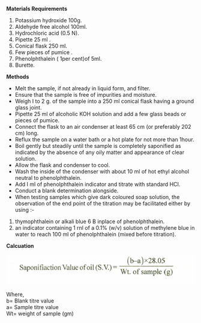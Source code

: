 **Materials Requirements**

1.  Potassium hydroxide 100g.
2.  Aldehyde free alcohol 100ml.
3.  Hydrochloric acid (0.5 N).
4.  Pipette 25 ml .
5.	Conical flask 250 ml.
6.	Few pieces of pumice .
7.  Phenolphthalein ( 1per cent)of 5ml.
8.  Burette.

**Methods**
* Melt the sample, if not already in liquid form, and filter.
* Ensure that the sample is free of impurities and moisture. 
* Weigh I to 2 g. of the sample into a 250 ml conical flask having a ground glass joint.
* Pipette 25 ml of alcoholic KOH solution and add a few glass beads or pieces of pumice. 
* Connect the flask to an air condenser at least 65 cm (or preferably 202 cm) long.
* Reflux the sample on a water bath or a hot plate for not more than 1hour.
* Boil gently but steadily until the sample is completely saponified as indicated by the absence of any oily matter       and appearance of clear solution. 
* Allow the flask and condenser to cool. 
* Wash the inside of the condenser with about 10 ml of hot ethyl alcohol neutral to phenolphthalein. 
* Add I ml of phenolphthalein indicator and titrate with standard HCI. 
* Conduct a blank determination alongside. 
* When testing samples which give dark coloured soap solution, the observation of the end point of the titration may be facilitated either by using :-
 1. thymophthalein or alkali blue 6 B inplace of phenolphthalein. 
 2. an indicator containing 1 rnl of a 0.1% (w/v) solution of methylene blue in water to reach 100 ml of phenolphthalein (mixed before titration). 

**Calcuation**

<img src="experiment/images/formula.jpeg" alt="Formula FFA">

  Where, <br>
        b= Blank titre value <br>
        a= Sample titre value <br>
        Wt= weight of sample (gm)<br>
